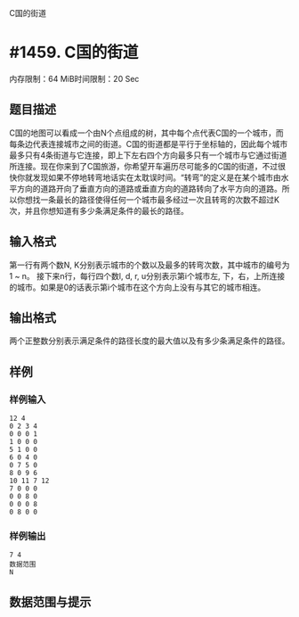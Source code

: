 C国的街道

# #1459. C国的街道

内存限制：64 MiB时间限制：20 Sec

## 题目描述

C国的地图可以看成一个由N个点组成的树，其中每个点代表C国的一个城市，而每条边代表连接城市之间的街道。C国的街道都是平行于坐标轴的，因此每个城市最多只有4条街道与它连接，即上下左右四个方向最多只有一个城市与它通过街道所连接。现在你来到了C国旅游，你希望开车遍历尽可能多的C国的街道，不过很快你就发现如果不停地转弯地话实在太耽误时间。“转弯”的定义是在某个城市由水平方向的道路开向了垂直方向的道路或垂直方向的道路转向了水平方向的道路。所以你想找一条最长的路径使得任何一个城市最多经过一次且转弯的次数不超过K次，并且你想知道有多少条满足条件的最长的路径。

## 输入格式

第一行有两个数N, K分别表示城市的个数以及最多的转弯次数，其中城市的编号为1 ~ n。
接下来n行，每行四个数l, d, r, u分别表示第i个城市左, 下，右，上所连接的城市。如果是0的话表示第i个城市在这个方向上没有与其它的城市相连。

## 输出格式

两个正整数分别表示满足条件的路径长度的最大值以及有多少条满足条件的路径。

## 样例

### 样例输入

    
    12 4
    0 2 3 4
    0 0 0 1
    1 0 0 0
    5 1 0 0
    6 0 4 0
    0 7 5 0
    8 0 9 6
    10 11 7 12
    7 0 0 0
    0 0 8 0
    0 0 0 8
    0 8 0 0
    
    
    

### 样例输出

    
    7 4
    数据范围
    N 
    

## 数据范围与提示
